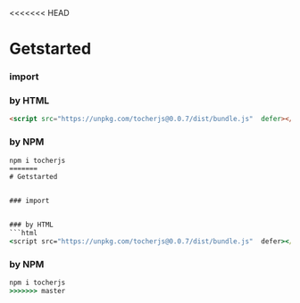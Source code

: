 <<<<<<< HEAD
# Getstarted


### import


### by HTML
```html
<script src="https://unpkg.com/tocherjs@0.0.7/dist/bundle.js"  defer></script>
```

### by NPM

```cmd
npm i tocherjs
=======
# Getstarted


### import


### by HTML
```html
<script src="https://unpkg.com/tocherjs@0.0.7/dist/bundle.js"  defer></script>
```

### by NPM

```cmd
npm i tocherjs
>>>>>>> master
```